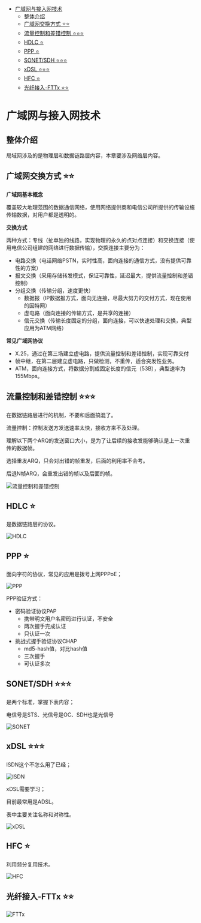 
- [广域网与接入网技术](#广域网与接入网技术)
  - [整体介绍](#整体介绍)
  - [广域网交换方式 ⭐⭐](#广域网交换方式-)
  - [流量控制和差错控制 ⭐⭐⭐](#流量控制和差错控制-)
  - [HDLC ⭐](#hdlc-)
  - [PPP ⭐](#ppp-)
  - [SONET/SDH ⭐⭐⭐](#sonetsdh-)
  - [xDSL ⭐⭐⭐](#xdsl-)
  - [HFC ⭐](#hfc-)
  - [光纤接入-FTTx ⭐⭐](#光纤接入-fttx-)

# 广域网与接入网技术

## 整体介绍
局域网涉及的是物理层和数据链路层内容，本章要涉及网络层内容。

## 广域网交换方式 ⭐⭐

**广域网基本概念**

覆盖较大地理范围的数据通信网络，使用网络提供商和电信公司所提供的传输设施传输数据，对用户都是透明的。

**交换方式**

两种方式：专线（扯单独的线路，实现物理的永久的点对点连接）和交换连接（使用电信公司组建的网络进行数据传输），交换连接主要分为：

- 电路交换（电话网络PSTN，实时性高，面向连接的通信方式，没有提供可靠性的方案）
- 报文交换（采用存储转发模式，保证可靠性，延迟最大，提供流量控制和差错控制）
- 分组交换（传输分组，速度更快）
  - 数据报（IP数据报方式，面向无连接，尽最大努力的交付方式，现在使用的因特网）
  - 虚电路（面向连接的传输方式，是共享的连接）
  - 信元交换（传输长度固定的分组，面向连接，可以快速处理和交换，典型应用为ATM网络）

**常见广域网协议**

- X.25，通过在第三场建立虚电路，提供流量控制和差错控制，实现可靠交付
- 帧中继，在第二层建立虚电路，只做检测，不重传，适合突发性业务。
- ATM，面向连接方式，将数据分割成固定长度的信元（53B），典型速率为155Mbps。

## 流量控制和差错控制 ⭐⭐⭐

在数据链路层进行的机制，不要和后面搞混了。

流量控制：控制发送方发送速率太快，接收方来不及处理。

理解以下两个ARQ的发送窗口大小，是为了让后续的接收发能够确认是上一次重传的数据帧。

选择重发ARQ，只会对出错的帧重发，后面的利用率不会考。

后退N帧ARQ，会重发出错的帧以及后面的帧。

![流量控制和差错控制](img/wan-traffic.png)

## HDLC ⭐

是数据链路层的协议。

![HDLC](img/wan-hdlc.png)

## PPP ⭐

面向字符的协议，常见的应用是拨号上网PPPoE；

![PPP](img/wan-ppp.png)

PPP验证方式：
- 密码验证协议PAP
  - 携带明文用户名密码进行认证，不安全
  - 两次握手完成认证
  - 只认证一次
- 挑战式握手验证协议CHAP
  - md5-hash值，对比hash值
  - 三次握手
  - 可认证多次

## SONET/SDH ⭐⭐⭐

是两个标准，掌握下表内容；

电信号是STS、光信号是OC、SDH也是光信号

![SONET](img/wan-sonet.png)

## xDSL ⭐⭐⭐

ISDN这个不怎么用了已经；

![ISDN](img/wan-isdn.png)

xDSL需要学习；

目前最常用是ADSL。

表中主要关注名称和对称性。

![xDSL](img/wan-xdsl.png)

## HFC ⭐

利用频分复用技术。

![HFC](img/wan-hfc.png)

## 光纤接入-FTTx ⭐⭐

![FTTx](img/wan-fttx.png)